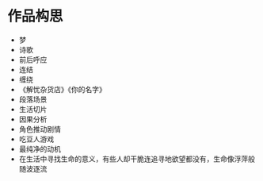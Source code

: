 # 作品构思

* 梦
* 诗歌
* 前后呼应
* 连结
* 缠绕
* 《解忧杂货店》《你的名字》
* 段落场景
* 生活切片
* 因果分析
* 角色推动剧情
* 吃豆人游戏
* 最纯净的动机
* 在生活中寻找生命的意义，有些人却干脆连追寻地欲望都没有，生命像浮萍般随波逐流



